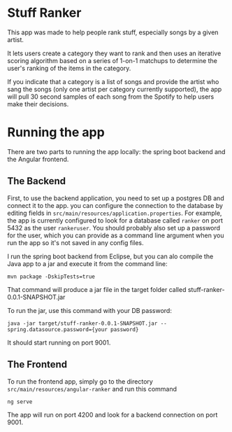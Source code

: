 # Stuff Ranker

This app was made to help people rank stuff, especially songs by a given artist.

It lets users create a category they want to rank and then uses an iterative scoring algorithm based on a series of 1-on-1 matchups to determine the user's ranking of the items in the category.

If you indicate that a category is a list of songs and provide the artist who sang the songs (only one artist per category currently supported), the app will pull 30 second samples of each song from the Spotify to help users make their decisions.

# Running the app

There are two parts to running the app locally: the spring boot backend and the Angular frontend.

## The Backend

First, to use the backend application, you need to set up a postgres DB and connect it to the app. you can configure the connection to the database by editing fields in `src/main/resources/application.properties`. For example, the app is currently configured to look for a database called `ranker` on port 5432 as the user `rankeruser`. You should probably also set up a password for the user, which you can provide as a command line argument when you run the app so it's not saved in any config files.

I run the spring boot backend from Eclipse, but you can alo compile the Java app to a jar and execute it from the command line:

```
mvn package -DskipTests=true
```

That command will produce a jar file in the target folder called stuff-ranker-0.0.1-SNAPSHOT.jar

To run the jar, use this command with your DB password:

```
java -jar target/stuff-ranker-0.0.1-SNAPSHOT.jar --spring.datasource.password={your password}
```

It should start running on port 9001.

## The Frontend

To run the frontend app, simply go to the directory `src/main/resources/angular-ranker` and run this command

```
ng serve
```

The app will run on port 4200 and look for a backend connection on port 9001.
